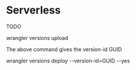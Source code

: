 # Serverless

TODO

wrangler versions upload

The above command gives the version-id GUID

wrangler versions deploy --version-id=GUID --yes
